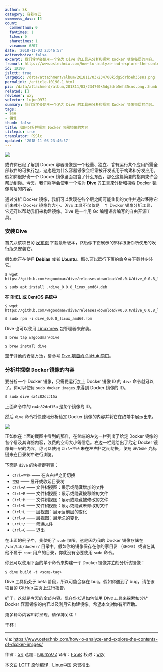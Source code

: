 ```yaml
---
author: Sk
category: 容器与云
comments_data: []
count:
  commentnum: 0
  favtimes: 1
  likes: 0
  sharetimes: 1
  viewnum: 6807
date: '2018-11-03 23:46:57'
editorchoice: false
excerpt: 我们将学会使用一个名为 Dive 的工具来分析和探索 Docker 镜像每层的内容。
fromurl: https://www.ostechnix.com/how-to-analyze-and-explore-the-contents-of-docker-images/
id: 10190
islctt: true
largepic: /data/attachment/album/201811/03/234700k5dg5drb5eh35sns.png
permalink: /article-10190-1.html
pic: /data/attachment/album/201811/03/234700k5dg5drb5eh35sns.png.thumb.jpg
related: []
reviewer: wxy
selector: lujun9972
summary: 我们将学会使用一个名为 Dive 的工具来分析和探索 Docker 镜像每层的内容。
tags:
- 容器
- 镜像
thumb: false
title: 如何分析并探索 Docker 容器镜像的内容
titlepic: true
translator: FSSlc
updated: '2018-11-03 23:46:57'
---
```


![](/data/attachment/album/201811/03/234700k5dg5drb5eh35sns.png)


或许你已经了解到 Docker 容器镜像是一个轻量、独立、含有运行某个应用所需全部软件的可执行包，这也是为什么容器镜像会经常被开发者用于构建和分发应用。假如你很好奇一个 Docker 镜像里面包含了什么东西，那么这篇简要的指南或许会帮助到你。今天，我们将学会使用一个名为 **Dive** 的工具来分析和探索 Docker 镜像每层的内容。


通过分析 Docker 镜像，我们可以发现在各个层之间可能重复的文件并通过移除它们来减小 Docker 镜像的大小。Dive 工具不仅仅是一个 Docker 镜像分析工具，它还可以帮助我们来构建镜像。Dive 是一个用 Go 编程语言编写的自由开源工具。


### 安装 Dive


首先从该项目的 [发布页](https://github.com/wagoodman/dive/releases) 下载最新版本，然后像下面展示的那样根据你所使用的发行版来安装它。


假如你正在使用 **Debian** 或者 **Ubuntu**，那么可以运行下面的命令来下载并安装它。



```
$ wget https://github.com/wagoodman/dive/releases/download/v0.0.8/dive_0.0.8_linux_amd64.deb
```


```
$ sudo apt install ./dive_0.0.8_linux_amd64.deb
```

**在 RHEL 或 CentOS 系统中**



```
$ wget https://github.com/wagoodman/dive/releases/download/v0.0.8/dive_0.0.8_linux_amd64.rpm
```


```
$ sudo rpm -i dive_0.0.8_linux_amd64.rpm
```

Dive 也可以使用 [Linuxbrew](https://www.ostechnix.com/linuxbrew-common-package-manager-linux-mac-os-x/) 包管理器来安装。



```
$ brew tap wagoodman/dive
```


```
$ brew install dive
```

至于其他的安装方法，请参考 [Dive 项目的 GitHub 网页](https://github.com/wagoodman/dive)。


### 分析并探索 Docker 镜像的内容


要分析一个 Docker 镜像，只需要运行加上 Docker 镜像 ID 的 `dive` 命令就可以了。你可以使用 `sudo docker images` 来得到 Docker 镜像的 ID。



```
$ sudo dive ea4c82dcd15a
```

上面命令中的 `ea4c82dcd15a` 是某个镜像的 ID。


然后 `dive` 命令将快速地分析给定 Docker 镜像的内容并将它在终端中展示出来。


![](/data/attachment/album/201811/03/234701nornboi7ue0o9l0e.png)


正如你在上面的截图中看到的那样，在终端的左边一栏列出了给定 Docker 镜像的各个层及其详细内容，浪费的空间大小等信息。右边一栏则给出了给定 Docker 镜像每一层的内容。你可以使用 `Ctrl+空格` 来在左右栏之间切换，使用 `UP`/`DOWN` 光标键来在目录树中进行浏览。


下面是 `dive` 的快捷键列表：


* `Ctrl+空格` —— 在左右栏之间切换
* `空格` —— 展开或收起目录树
* `Ctrl+A` —— 文件树视图：展示或隐藏增加的文件
* `Ctrl+R` —— 文件树视图：展示或隐藏被移除的文件
* `Ctrl+M` —— 文件树视图：展示或隐藏被修改的文件
* `Ctrl+U` —— 文件树视图：展示或隐藏未修改的文件
* `Ctrl+L` —— 层视图：展示当前层的变化
* `Ctrl+A` —— 层视图：展示总的变化
* `Ctrl+/` —— 筛选文件
* `Ctrl+C` —— 退出


在上面的例子中，我使用了 `sudo` 权限，这是因为我的 Docker 镜像存储在 `/var/lib/docker/` 目录中。假如你的镜像保存在你的家目录 （`$HOME`）或者在其他不属于 `root` 用户的目录，你就没有必要使用 `sudo` 命令。


你还可以使用下面的单个命令来构建一个 Docker 镜像并立刻分析该镜像：



```
$ dive build -t <some-tag>
```

Dive 工具仍处于 beta 阶段，所以可能会存在 bug。假如你遇到了 bug，请在该项目的 GitHub 主页上进行报告。


好了，这就是今天的全部内容。现在你知道如何使用 Dive 工具来探索和分析 Docker 容器镜像的内容以及利用它构建镜像。希望本文对你有所帮助。


更多精彩内容即将呈现，请保持关注！


干杯！




---


via: <https://www.ostechnix.com/how-to-analyze-and-explore-the-contents-of-docker-images/>


作者：[SK](https://www.ostechnix.com/author/sk/) 选题：[lujun9972](https://github.com/lujun9972) 译者：[FSSlc](https://github.com/FSSlc) 校对：[wxy](https://github.com/wxy)


本文由 [LCTT](https://github.com/LCTT/TranslateProject) 原创编译，[Linux中国](https://linux.cn/) 荣誉推出